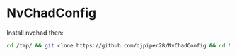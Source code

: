 # NvChadConfig
Install nvchad then:

```sh
cd /tmp/ && git clone https://github.com/djpiper28/NvChadConfig && cd NvChadConfig && cp -r ./custom ~/.config/nvim/lua/
```
